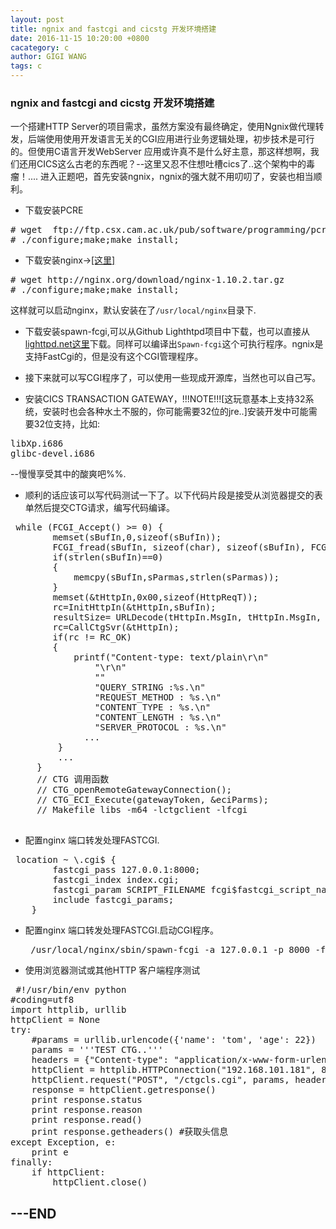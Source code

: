 ```yaml
---
layout: post
title: ngnix and fastcgi and cicstg 开发环境搭建
date: 2016-11-15 10:20:00 +0800
cacategory: c
author: GIGI WANG
tags: c
---
```


<h3>ngnix and fastcgi and cicstg 开发环境搭建</h3>
  一个搭建HTTP Server的项目需求，虽然方案没有最终确定，使用Ngnix做代理转发，后端使用使用开发语言无关的CGI应用进行业务逻辑处理，初步技术是可行的。但使用C语言开发WebServer 应用或许真不是什么好主意，那这样想啊，我们还用CICS这么古老的东西呢？--这里又忍不住想吐槽cics了..这个架构中的毒瘤！....
  进入正题吧，首先安装ngnix，ngnix的强大就不用叨叨了，安装也相当顺利。
  
* 下载安装PCRE
 <pre class="brush:bash"># wget  ftp://ftp.csx.cam.ac.uk/pub/software/programming/pcre/pcre-8.39.tar.gz
# ./configure;make;make install;</pre> 
* 下载安装nginx->[[这里]](http://nginx.org/)
 <pre class="brush:bash"># wget http://nginx.org/download/nginx-1.10.2.tar.gz
# ./configure;make;make install;</pre> 
这样就可以启动nginx，默认安装在了```/usr/local/nginx```目录下.

* 下载安装spawn-fcgi,可以从Github Lighthtpd项目中下载，也可以直接从[lighttpd.net这里](http://blog.lighttpd.net/articles/2009/09/23/spawn-fcgi-1-6-3-released/)下载。同样可以编译出```Spawn-fcgi```这个可执行程序。ngnix是支持FastCgi的，但是没有这个CGI管理程序。

* 接下来就可以写CGI程序了，可以使用一些现成开源库，当然也可以自己写。

* 安装CICS TRANSACTION GATEWAY，!!!NOTE!!![这玩意基本上支持32系统，安装时也会各种水土不服的，你可能需要32位的jre..]安装开发中可能需要32位支持，比如:
<pre class="brush:bash">libXp.i686 
glibc-devel.i686</pre> 
--慢慢享受其中的酸爽吧%$%$%.

* 顺利的话应该可以写代码测试一下了。以下代码片段是接受从浏览器提交的表单然后提交CTG请求，编写代码编译。
 <pre class="brush:c"> while (FCGI_Accept() >= 0) {   
        memset(sBufIn,0,sizeof(sBufIn));
        FCGI_fread(sBufIn, sizeof(char), sizeof(sBufIn), FCGI_stdin);
        if(strlen(sBufIn)==0)
        {
            memcpy(sBufIn,sParmas,strlen(sParmas));
        }
        memset(&tHttpIn,0x00,sizeof(HttpReqT));
        rc=InitHttpIn(&tHttpIn,sBufIn);
        resultSize= URLDecode(tHttpIn.MsgIn, tHttpIn.MsgIn, sizeof(tHttpIn.MsgIn));
        rc=CallCtgSvr(&tHttpIn);
        if(rc != RC_OK)
        {
            printf("Content-type: text/plain\r\n"
                "\r\n"
                ""
                "QUERY_STRING :%s.\n"
                "REQUEST_METHOD : %s.\n"
                "CONTENT_TYPE : %s.\n"
                "CONTENT_LENGTH : %s.\n"
                "SERVER_PROTOCOL : %s.\n"
              ...
         }
         ...
     }
     // CTG 调用函数
     // CTG_openRemoteGatewayConnection();
     // CTG_ECI_Execute(gatewayToken, &eciParms);
     // Makefile libs -m64 -lctgclient -lfcgi
 </pre>
* 配置nginx 端口转发处理FASTCGI.
 <pre class="brush:bash">
 location ~ \.cgi$ {
        fastcgi_pass 127.0.0.1:8000;
        fastcgi_index index.cgi;
        fastcgi_param SCRIPT_FILENAME fcgi$fastcgi_script_name;
        include fastcgi_params;
    }</pre>
* 配置nginx 端口转发处理FASTCGI.启动CGI程序。  
    <pre class="brush:bash"> /usr/local/nginx/sbin/spawn-fcgi -a 127.0.0.1 -p 8000 -f /usr/local/nginx/cgi-bin/ctgcls </pre>
* 使用浏览器测试或其他HTTP 客户端程序测试 
<pre class="brush:python"> #!/usr/bin/env python
#coding=utf8
import httplib, urllib
httpClient = None
try:
    #params = urllib.urlencode({'name': 'tom', 'age': 22})
    params = '''TEST CTG..'''
    headers = {"Content-type": "application/x-www-form-urlencoded", "Accept": "text/plain"}
    httpClient = httplib.HTTPConnection("192.168.101.181", 80, timeout=30)
    httpClient.request("POST", "/ctgcls.cgi", params, headers)
    response = httpClient.getresponse()
    print response.status
    print response.reason
    print response.read()
    print response.getheaders() #获取头信息
except Exception, e:
    print e
finally:
    if httpClient:
        httpClient.close() 
</pre> 
---END
---

 
 